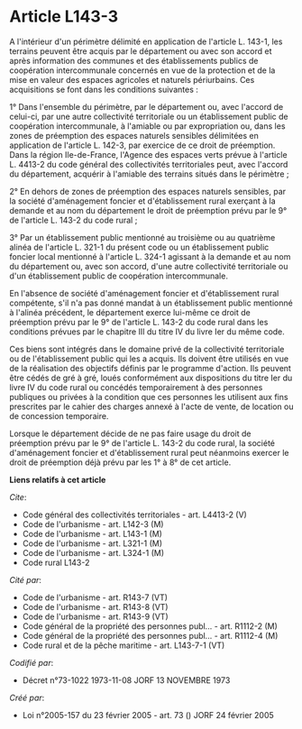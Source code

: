 # Article L143-3

A l'intérieur d'un périmètre délimité en application de l'article L. 143-1, les terrains peuvent être acquis par le
département ou avec son accord et après information des communes et des établissements publics de coopération intercommunale
concernés en vue de la protection et de la mise en valeur des espaces agricoles et naturels périurbains. Ces acquisitions se
font dans les conditions suivantes :

1° Dans l'ensemble du périmètre, par le département ou, avec l'accord de celui-ci, par une autre collectivité territoriale ou
un établissement public de coopération intercommunale, à l'amiable ou par expropriation ou, dans les zones de préemption des
espaces naturels sensibles délimitées en application de l'article L. 142-3, par exercice de ce droit de préemption. Dans la
région Ile-de-France, l'Agence des espaces verts prévue à l'article L. 4413-2 du code général des collectivités territoriales
peut, avec l'accord du département, acquérir à l'amiable des terrains situés dans le périmètre ;

2° En dehors de zones de préemption des espaces naturels sensibles, par la société d'aménagement foncier et d'établissement
rural exerçant à la demande et au nom du département le droit de préemption prévu par le 9° de l'article L. 143-2 du code
rural ;

3° Par un établissement public mentionné au troisième ou au quatrième alinéa de l'article L. 321-1 du présent code ou un
établissement public foncier local mentionné à l'article L. 324-1 agissant à la demande et au nom du département ou, avec son
accord, d'une autre collectivité territoriale ou d'un établissement public de coopération intercommunale.

En l'absence de société d'aménagement foncier et d'établissement rural compétente, s'il n'a pas donné mandat à un
établissement public mentionné à l'alinéa précédent, le département exerce lui-même ce droit de préemption prévu par le 9° de
l'article L. 143-2 du code rural dans les conditions prévues par le chapitre III du titre IV du livre Ier du même code.

Ces biens sont intégrés dans le domaine privé de la collectivité territoriale ou de l'établissement public qui les a acquis.
Ils doivent être utilisés en vue de la réalisation des objectifs définis par le programme d'action. Ils peuvent être cédés de
gré à gré, loués conformément aux dispositions du titre Ier du livre IV du code rural ou concédés temporairement à des
personnes publiques ou privées à la condition que ces personnes les utilisent aux fins prescrites par le cahier des charges
annexé à l'acte de vente, de location ou de concession temporaire.

Lorsque le département décide de ne pas faire usage du droit de préemption prévu par le 9° de l'article L. 143-2 du code
rural, la société d'aménagement foncier et d'établissement rural peut néanmoins exercer le droit de préemption déjà prévu par
les 1° à 8° de cet article.

**Liens relatifs à cet article**

_Cite_:

  - Code général des collectivités territoriales - art. L4413-2 (V)
  - Code de l'urbanisme - art. L142-3 (M)
  - Code de l'urbanisme - art. L143-1 (M)
  - Code de l'urbanisme - art. L321-1 (M)
  - Code de l'urbanisme - art. L324-1 (M)
  - Code rural L143-2

_Cité par_:

  - Code de l'urbanisme - art. R143-7 (VT)
  - Code de l'urbanisme - art. R143-8 (VT)
  - Code de l'urbanisme - art. R143-9 (VT)
  - Code général de la propriété des personnes publ... - art. R1112-2 (M)
  - Code général de la propriété des personnes publ... - art. R1112-4 (M)
  - Code rural et de la pêche maritime - art. L143-7-1 (VT)

_Codifié par_:

  - Décret n°73-1022 1973-11-08 JORF 13 NOVEMBRE 1973

_Créé par_:

  - Loi n°2005-157 du 23 février 2005 - art. 73 () JORF 24 février 2005
